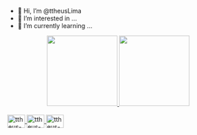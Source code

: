 - 👋 Hi, I’m @ttheusLima
- 👀 I’m interested in ...
- 🌱 I’m currently learning ...


<div align="center">
    <a href="https://github.com/ttheusLima">
    <img height="160em" src="https://github-readme-stats.vercel.app/api?username=ttheusLima&show_icons=true&theme=dark&include_all_commits=true&count_private=true"/>
  <img height="160em" src="https://github-readme-stats.vercel.app/api/top-langs/?username=ttheusLima&layout=compact&langs_count=7&theme=dark" />
</div>

<div style="display: inline_block"><br>
  <img align="center" alt="ttheus-C#" height="30" width="40" src="https://cdn.jsdelivr.net/gh/devicons/devicon/icons/csharp/csharp-original.svg" />
  <img align="center" alt="ttheus-.NET Core" height="30" width="40" src="https://cdn.jsdelivr.net/gh/devicons/devicon/icons/dotnetcore/dotnetcore-original.svg" />
  <img align="center" alt="ttheus-MySQL" height="30" width="40" src="https://cdn.jsdelivr.net/gh/devicons/devicon/icons/mysql/mysql-original.svg" />
  

<!---
ttheusLima/ttheusLima is a ✨ special ✨ repository because its `README.md` (this file) appears on your GitHub profile.
You can click the Preview link to take a look at your changes.
--->
